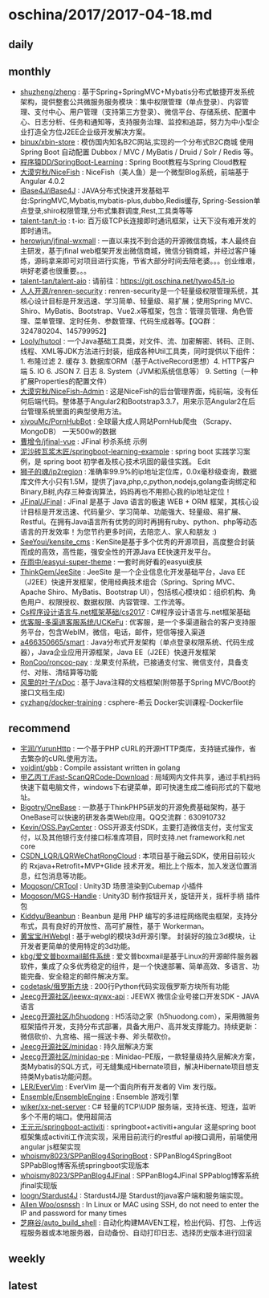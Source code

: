# oschina/2017/2017-04-18.md



## daily



## monthly

- [shuzheng/zheng](http://git.oschina.net/shuzheng/zheng) : 基于Spring+SpringMVC+Mybatis分布式敏捷开发系统架构，提供整套公共微服务服务模块：集中权限管理（单点登录）、内容管理、支付中心、用户管理（支持第三方登录）、微信平台、存储系统、配置中心、日志分析、任务和通知等，支持服务治理、监控和追踪，努力为中小型企业打造全方位J2EE企业级开发解决方案。
- [binux/xbin-store](http://git.oschina.net/binu/xbin-store) : 模仿国内知名B2C网站,实现的一个分布式B2C商城 使用Spring Boot 自动配置 Dubbox / MVC / MyBatis / Druid / Solr / Redis 等。
- [程序猿DD/SpringBoot-Learning](http://git.oschina.net/didispace/SpringBoot-Learning) : Spring Boot教程与Spring Cloud教程
- [大漠穷秋/NiceFish](http://git.oschina.net/mumu-osc/NiceFish) : NiceFish（美人鱼）是一个微型Blog系统，前端基于Angular 4.0.2
- [iBase4J/iBase4J](http://git.oschina.net/iBase4J/iBase4J) : JAVA分布式快速开发基础平台:SpringMVC,Mybatis,mybatis-plus,dubbo,Redis缓存, Spring-Session单点登录,shiro权限管理,分布式集群调度,Rest,工具类等等
- [talent-tan/t-io](http://git.oschina.net/tywo45/t-io) : t-io: 百万级TCP长连接即时通讯框架，让天下没有难开发的即时通讯。
- [herowjun/jfinal-wxmall](http://git.oschina.net/dianbuapp/jfinal-wxmall) : 一直以来找不到合适的开源微信商城，本人最终自主研发，基于jfinal web框架开发出微信商城，微信分销商城，并经过客户锤炼，源码拿来即可对项目进行实施，节省大部分时间去陪老婆。。。创业维艰，哄好老婆也很重要。。。
- [talent-tan/talent-aio](http://git.oschina.net/tywo45/talent-aio) : 请前往：https://git.oschina.net/tywo45/t-io
- [人人开源/renren-security](http://git.oschina.net/babaio/renren-security) : renren-security是一个轻量级权限管理系统，其核心设计目标是开发迅速、学习简单、轻量级、易扩展；使用Spring MVC、Shiro、MyBatis、Bootstrap、Vue2.x等框架，包含：管理员管理、角色管理、菜单管理、定时任务、参数管理、代码生成器等。【QQ群：324780204、145799952】
- [Looly/hutool](http://git.oschina.net/loolly/hutool) : 一个Java基础工具类，对文件、流、加密解密、转码、正则、线程、XML等JDK方法进行封装，组成各种Util工具类，同时提供以下组件： 1. 布隆过滤 2. 缓存 3. 数据库ORM（基于ActiveRecord思想）4. HTTP客户端 5. IO 6. JSON 7. 日志 8. System（JVM和系统信息等） 9. Setting（一种扩展Properties的配置文件）
- [大漠穷秋/NiceFish-Admin](http://git.oschina.net/mumu-osc/NiceFish-Admin) : 这是NiceFish的后台管理界面，纯前端，没有任何后端代码。整体基于Angular2和Bootstrap3.3.7，用来示范Angular2在后台管理系统里面的典型使用方法。
- [xiyouMc/PornHubBot](http://git.oschina.net/xiyouMc/pornhubbot) : 全球最大成人网站PornHub爬虫 （Scrapy、MongoDB） 一天500w的数据
- [曹增令/jfinal-vue](http://git.oschina.net/caozengling/jfinal-vue) : JFinal 秒杀系统 示例
- [泥沙砖瓦浆木匠/springboot-learning-example](http://git.oschina.net/jeff1993/springboot-learning-example) : spring boot 实践学习案例，是 spring boot 初学者及核心技术巩固的最佳实践。 Edit
- [狮子的魂/ip2region](http://git.oschina.net/lionsoul/ip2region) : 准确率99.9%的ip地址定位库，0.0x毫秒级查询，数据库文件大小只有1.5M，提供了java,php,c,python,nodejs,golang查询绑定和Binary,B树,内存三种查询算法，妈妈再也不用担心我的ip地址定位！
- [JFinal/JFinal](http://git.oschina.net/jfinal/jfinal) : JFinal 是基于 Java 语言的极速 WEB + ORM 框架，其核心设计目标是开发迅速、代码量少、学习简单、功能强大、轻量级、易扩展、Restful。在拥有Java语言所有优势的同时再拥有ruby、python、php等动态语言的开发效率！为您节约更多时间，去陪恋人、家人和朋友 :)
- [SeeYoui/kensite_cms](http://git.oschina.net/seeyoui/kensite_cms) : KenSite是基于多个优秀的开源项目，高度整合封装而成的高效，高性能，强安全性的开源Java EE快速开发平台。
- [在雨中/easyui-super-theme](http://git.oschina.net/longyu/easyui-super-theme) : 一套时尚好看的easyui皮肤
- [ThinkGem/JeeSite](http://git.oschina.net/thinkgem/jeesite) : JeeSite 是一个企业信息化开发基础平台，Java EE（J2EE）快速开发框架，使用经典技术组合（Spring、Spring MVC、Apache Shiro、MyBatis、Bootstrap UI），包括核心模块如：组织机构、角色用户、权限授权、数据权限、内容管理、工作流等。
- [Cs程序设计语言与.net框架基础/cs2017](http://git.oschina.net/Csharp2017/cs2017) : C#程序设计语言与.net框架基础
- [优客服-多渠道客服系统/UCKeFu](http://git.oschina.net/ukewo/ukefu) : 优客服，是一个多渠道融合的客户支持服务平台，包含WebIM，微信，电话，邮件，短信等接入渠道
- [a466350665/smart](http://git.oschina.net/a466350665/smart) : Java分布式开发架构（单点登录权限系统、代码生成器），Java企业应用开源框架，Java EE（J2EE）快速开发框架
- [RonCoo/roncoo-pay](http://git.oschina.net/roncoocom/roncoo-pay) : 龙果支付系统，已接通支付宝、微信支付，具备支付、对账、清结算等功能
- [风里的叶子/xDoc](http://git.oschina.net/treeleaf/xDoc) : 基于Java注释的文档框架(附带基于Spring MVC/Boot的接口文档生成)
- [cyzhang/docker-training](http://git.oschina.net/dockerf/docker-training) : csphere-希云 Docker实训课程-Dockerfile


## recommend

- [宇润/YurunHttp](http://git.oschina.net/yurunsoft/YurunHttp) : 一个基于PHP cURL的开源HTTP类库，支持链式操作，省去繁杂的cURL使用方法。
- [voidint/gbb](http://git.oschina.net/voidint/gbb) : Compile assistant written in golang
- [甲乙丙丁/Fast-ScanQRCode-Download](http://git.oschina.net/zhangfeng0103/fast-scanqrcode-download) : 局域网内文件共享，通过手机扫码快速下载电脑文件，windows下右键菜单，即可快速生成二维码形式的下载地址。
- [Bigotry/OneBase](http://git.oschina.net/Bigotry/OneBase) : 一款基于ThinkPHP5研发的开源免费基础架构，基于OneBase可以快速的研发各类Web应用。QQ交流群：630910732
- [Kevin/OSS.PayCenter](http://git.oschina.net/KevinW/OSS.PayCenter) : OSS开源支付SDK，主要打造微信支付，支付宝支付，以及其他银行支付接口标准库项目，同时支持.net framework和.net core
- [CSDN_LQR/LQRWeChatRongCloud](http://git.oschina.net/CSDNLQR/lqrwechatrongcloud) : 本项目基于融云SDK，使用目前较火的 Rxjava+Retrofit+MVP+Glide 技术开发。相比上个版本，加入发送位置消息，红包消息等功能。
- [Mogoson/CRTool](http://git.oschina.net/Mogoson/CRTool) : Unity3D 场景渲染到Cubemap 小插件
- [Mogoson/MGS-Handle](http://git.oschina.net/Mogoson/MGS-Handle) : Unity3D 制作按钮开关，旋钮开关，摇杆手柄 插件包
- [Kiddyu/Beanbun](http://git.oschina.net/kidd_yu/beanbun) : Beanbun 是用 PHP 编写的多进程网络爬虫框架，支持分布式，具有良好的开放性、高可扩展性，基于 Workerman。
- [黄宝宝/HWebgl](http://git.oschina.net/Mabel/hwebgl) : 基于webgl的模块3d开源引擎。 封装好的独立3d模块，让开发者更简单的使用特定的3d功能。
- [kbg/爱文普boxmail邮件系统](http://git.oschina.net/xvp/boxmail) : 爱文普boxmail是基于Linux的开源邮件服务器软件，集成了众多优秀稳定的组件，是一个快速部署、简单高效、多语言、功能完备、安全稳定的邮件解决方案。
- [codetask/俄罗斯方块](http://git.oschina.net/codetimer/eluosifangkuai) : 200行Python代码实现俄罗斯方块所有功能
- [Jeecg开源社区/jeewx-qywx-api](http://git.oschina.net/jeecg/jeewx-qywx-api) : JEEWX 微信企业号接口开发SDK - JAVA语言
- [Jeecg开源社区/h5huodong](http://git.oschina.net/jeecg/h5huodong) : H5活动之家（h5huodong.com），采用微服务框架插件开发，支持分布式部署，具备大用户、高并发支撑能力。持续更新：微信砍价、九宫格、摇一摇送卡券、斧头帮砍价。
- [Jeecg开源社区/minidao](http://git.oschina.net/jeecg/minidao) : 持久层解决方案
- [Jeecg开源社区/minidao-pe](http://git.oschina.net/jeecg/minidao-pe) : Minidao-PE版，一款轻量级持久层解决方案，类Mybatis的SQL方式，可无缝集成Hibernate项目，解决Hibernate项目想支持类Mybatis功能问题。
- [LER/EverVim](http://git.oschina.net/ler/EverVim) : EverVim 是一个面向所有开发者的 Vim 发行版。
- [Ensemble/EnsembleEngine](http://git.oschina.net/nanchengyinan/ensembleengine) : Ensemble 游戏引擎
- [wiker/xx-net-server](http://git.oschina.net/wiker/xx-tcp-server) : C# 轻量的TCP\UDP 服务端，支持长连、短连，监听多个不用的端口。使用超简洁
- [王元元/springboot-activiti](http://git.oschina.net/wyy396731037/springboot-activiti) : springboot+activiti+angular 这是spring boot框架集成activiti工作流实现，采用目前流行的restful api接口调用，前端使用angular js框架实现
- [whoismy8023/SPPanBlog4SpringBoot](http://git.oschina.net/whoismy8023/sppanblog4springboot) : SPPanBlog4SpringBoot SPPabBlog博客系统springboot实现版本
- [whoismy8023/SPPanBlog4JFinal](http://git.oschina.net/whoismy8023/sppanblog4jfinal) : SPPanBlog4JFinal SPPablog博客系统jfinal实现版
- [loogn/Stardust4J](http://git.oschina.net/loogn/stardust4j) : Stardust4J是 Stardust的java客户端和服务端实现。
- [Allen Woo/osnssh](http://git.oschina.net/osnoob/noobssh) : In Linux or MAC using SSH, do not need to enter the IP and password for many times
- [芝麻谷/auto_build_shell](http://git.oschina.net/houjinxin/auto_build_shell) : 自动化构建MAVEN工程，检出代码、打包、上传远程服务器或本地服务器，自动备份、自动打印日志、选择历史版本进行回滚


## weekly



## latest
